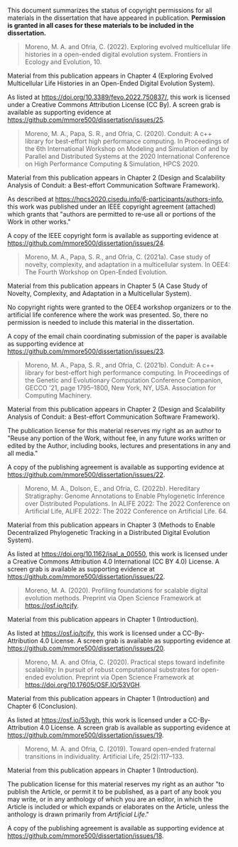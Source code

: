 This document summarizes the status of copyright permissions for all materials in the dissertation that have appeared in publication.
**Permission is granted in all cases for these materials to be included in the dissertation.**

> Moreno, M. A. and Ofria, C. (2022). Exploring evolved multicellular life histories in a open-ended digital evolution system. Frontiers in Ecology and Evolution, 10.

Material from this publication appears in Chapter 4 (Exploring Evolved Multicellular Life Histories in an Open-Ended Digital Evolution System).

As listed at <https://doi.org/10.3389/fevo.2022.750837/>, this work is licensed under a Creative Commons Attribution License (CC By).
A screen grab is available as supporting evidence at <https://github.com/mmore500/dissertation/issues/25>.

> Moreno, M. A., Papa, S. R., and Ofria, C. (2020). Conduit: A c++ library for best-effort high performance computing. In Proceedings of the 6th International Workshop on Modeling and Simulation of and by Parallel and Distributed Systems at the 2020 International Conference on High Performance Computing & Simulation, HPCS 2020.

Material from this publication appears in Chapter 2 (Design and Scalability Analysis of Conduit: a Best-effort Communication Software Framework).

As described at <https://hpcs2020.cisedu.info/6-participants/authors-info>, this work was published under an IEEE copyright agreement (attached) which grants that "authors are permitted to re-use all or portions of the Work in other works."

A copy of the IEEE copyright form is available as supporting evidence at <https://github.com/mmore500/dissertation/issues/24>.

> Moreno, M. A., Papa, S. R., and Ofria, C. (2021a). Case study of novelty, complexity, and adaptation in a multicellular system. In OEE4: The Fourth Workshop on Open-Ended Evolution.

Material from this publication appears in Chapter 5 (A Case Study of Novelty, Complexity, and Adaptation in a Multicellular System).

No copyright rights were granted to the OEE4 workshop organizers or to the artificial life conference where the work was presented.
So, there no permission is needed to include this material in the dissertation.

A copy of the email chain coordinating submission of the paper is available as supporting evidence at <https://github.com/mmore500/dissertation/issues/23>.

> Moreno, M. A., Papa, S. R., and Ofria, C. (2021b). Conduit: A c++ library for best-effort high performance computing. In Proceedings of the Genetic and Evolutionary Computation Conference Companion, GECCO ’21, page 1795–1800, New York, NY, USA. Association for Computing Machinery.

Material from this publication appears in Chapter 2 (Design and Scalability Analysis of Conduit: a Best-effort Communication Software Framework).

The publication license for this material reserves my right as an author to "Reuse any portion of the Work, without fee, in any future works written or edited by the Author, including books, lectures and presentations in any and all media."

A copy of the publishing agreement is available as supporting evidence at <https://github.com/mmore500/dissertation/issues/22>.

> Moreno, M. A., Dolson, E., and Ofria, C. (2022b). Hereditary Stratigraphy: Genome Annotations to Enable Phylogenetic Inference over Distributed Populations. In ALIFE 2022: The 2022 Conference on Artificial Life, ALIFE 2022: The 2022 Conference on Artificial Life. 64.

Material from this publication appears in Chapter 3 (Methods to Enable Decentralized Phylogenetic Tracking in a Distributed Digital Evolution System).

As listed at <https://doi.org/10.1162/isal_a_00550>, this work is licensed under a Creative Commons Attribution 4.0 International (CC BY 4.0) License.
A screen grab is available as supporting evidence at <https://github.com/mmore500/dissertation/issues/22>.

> Moreno, M. A. (2020). Profiling foundations for scalable digital evolution methods. Preprint via Open Science Framework at https://osf.io/tcjfy.

Material from this publication appears in Chapter 1 (Introduction).

As listed at <https://osf.io/tcjfy>, this work is licensed under a CC-By-Attribution 4.0 License.
A screen grab is available as supporting evidence at <https://github.com/mmore500/dissertation/issues/20>.

> Moreno, M. A. and Ofria, C. (2020). Practical steps toward indefinite scalability: In pursuit of robust computational substrates for open-ended evolution. Preprint via Open Science Framework at https://doi.org/10.17605/OSF.IO/53VGH.

Material from this publication appears in Chapter 1 (Introduction) and Chapter 6 (Conclusion).

As listed at <https://osf.io/53vgh>, this work is licensed under a CC-By-Attribution 4.0 License.
A screen grab is available as supporting evidence at <https://github.com/mmore500/dissertation/issues/19>.

> Moreno, M. A. and Ofria, C. (2019). Toward open-ended fraternal transitions in individuality. Artificial Life, 25(2):117–133.

Material from this publication appears in Chapter 1 (Introduction).

The publication license for this material reserves my right as an author "to publish the Article, or permit it to be published, as a part of any book you may write, or in any anthology of which you are an editor, in which the Article is included or which expands or elaborates on the Article, unless the anthology is drawn primarily from *Artificial Life*."

A copy of the publishing agreement is available as supporting evidence at <https://github.com/mmore500/dissertation/issues/18>.
